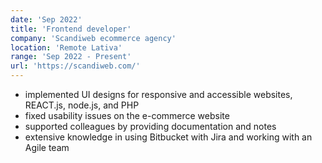 ```yaml
---
date: 'Sep 2022'
title: 'Frontend developer'
company: 'Scandiweb ecommerce agency'
location: 'Remote Lativa'
range: 'Sep 2022 - Present'
url: 'https://scandiweb.com/'
---
```


- implemented UI designs for responsive and accessible websites, REACT.js, node.js,
  and PHP
- fixed usability issues on the e-commerce website
- supported colleagues by providing documentation and notes
- extensive knowledge in using Bitbucket with Jira and working with an Agile team
